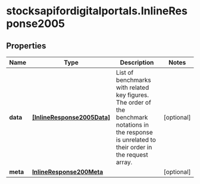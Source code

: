 # stocksapifordigitalportals.InlineResponse2005

## Properties

Name | Type | Description | Notes
------------ | ------------- | ------------- | -------------
**data** | [**[InlineResponse2005Data]**](InlineResponse2005Data.md) | List of benchmarks with related key figures. The order of the benchmark notations in the response is unrelated to their order in the request array. | [optional] 
**meta** | [**InlineResponse200Meta**](InlineResponse200Meta.md) |  | [optional] 


